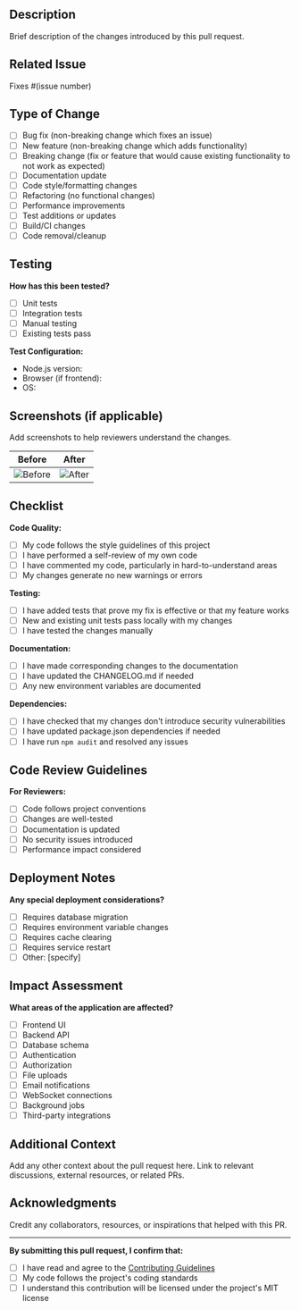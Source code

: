 ## Description

Brief description of the changes introduced by this pull request.

## Related Issue

Fixes #(issue number)

## Type of Change

- [ ] Bug fix (non-breaking change which fixes an issue)
- [ ] New feature (non-breaking change which adds functionality)
- [ ] Breaking change (fix or feature that would cause existing functionality to not work as expected)
- [ ] Documentation update
- [ ] Code style/formatting changes
- [ ] Refactoring (no functional changes)
- [ ] Performance improvements
- [ ] Test additions or updates
- [ ] Build/CI changes
- [ ] Code removal/cleanup

## Testing

**How has this been tested?**
- [ ] Unit tests
- [ ] Integration tests
- [ ] Manual testing
- [ ] Existing tests pass

**Test Configuration:**
- Node.js version: 
- Browser (if frontend): 
- OS: 

## Screenshots (if applicable)

Add screenshots to help reviewers understand the changes.

| Before | After |
|--------|--------|
| ![Before](url) | ![After](url) |

## Checklist

**Code Quality:**
- [ ] My code follows the style guidelines of this project
- [ ] I have performed a self-review of my own code
- [ ] I have commented my code, particularly in hard-to-understand areas
- [ ] My changes generate no new warnings or errors

**Testing:**
- [ ] I have added tests that prove my fix is effective or that my feature works
- [ ] New and existing unit tests pass locally with my changes
- [ ] I have tested the changes manually

**Documentation:**
- [ ] I have made corresponding changes to the documentation
- [ ] I have updated the CHANGELOG.md if needed
- [ ] Any new environment variables are documented

**Dependencies:**
- [ ] I have checked that my changes don't introduce security vulnerabilities
- [ ] I have updated package.json dependencies if needed
- [ ] I have run `npm audit` and resolved any issues

## Code Review Guidelines

**For Reviewers:**
- [ ] Code follows project conventions
- [ ] Changes are well-tested
- [ ] Documentation is updated
- [ ] No security issues introduced
- [ ] Performance impact considered

## Deployment Notes

**Any special deployment considerations?**
- [ ] Requires database migration
- [ ] Requires environment variable changes
- [ ] Requires cache clearing
- [ ] Requires service restart
- [ ] Other: [specify]

## Impact Assessment

**What areas of the application are affected?**
- [ ] Frontend UI
- [ ] Backend API
- [ ] Database schema
- [ ] Authentication
- [ ] Authorization
- [ ] File uploads
- [ ] Email notifications
- [ ] WebSocket connections
- [ ] Background jobs
- [ ] Third-party integrations

## Additional Context

Add any other context about the pull request here. Link to relevant discussions, external resources, or related PRs.

## Acknowledgments

Credit any collaborators, resources, or inspirations that helped with this PR.

---

**By submitting this pull request, I confirm that:**
- [ ] I have read and agree to the [Contributing Guidelines](CONTRIBUTING.md)
- [ ] My code follows the project's coding standards
- [ ] I understand this contribution will be licensed under the project's MIT license